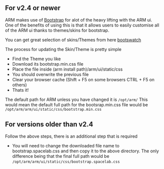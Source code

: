 ## For v2.4 or newer

ARM makes use of [Bootstrap](https://getbootstrap.com) for alot of the heavy lifting with the ARM ui. One of the benefits of using this is that it allows users to easily customise all of the ARM ui thanks to themes/skins for bootstrap.

You can get great selection of skins/Themes from here [bootswatch](https://bootswatch.com)

The process for updating the Skin/Theme is pretty simple
   - Find the Theme you like
   - Download its bootstrap.min.css file
   - Place the file inside (arm install path)/arm/ui/static/css
   - You should overwrite the previous file
   - Clear your browser cache (Shift + F5 on some browsers CTRL + F5 on others)
   - Thats it!


The default path for ARM unless you have changed it is `/opt/arm/`
This would mean the default full path for the bootsrap.min.css file would be `/opt/arm/arm/ui/static/css/bootstrap.min.css`

## For versions older than v2.4

Follow the above steps, there is an additional step that is required

 - You will need to change the downloaded file name to bootstrap.spacelab.css and then copy it to the above directory. The only difference being that the final full path would be ``/opt/arm/arm/ui/static/css/bootstrap.spacelab.css``
